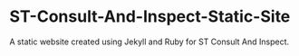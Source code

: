 # ST-Consult-And-Inspect-Static-Site
 A static website created using Jekyll and Ruby for ST Consult And Inspect.
